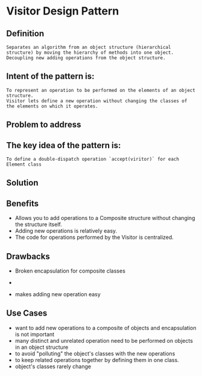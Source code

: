 # Visitor Design Pattern

## Definition

    Separates an algorithm from an object structure (hierarchical structure) by moving the hierarchy of methods into one object.
    Decoupling new adding operations from the object structure.

## Intent of the pattern is:

    To represent an operation to be performed on the elements of an object structure.
    Visitor lets define a new operation without changing the classes of the elements on which it operates.

## Problem to address

## The key idea of the pattern is:

    To define a double-dispatch operation `accept(viritor)` for each Element class

## Solution

## Benefits

- Allows you to add operations to a Composite structure without changing the structure itself.
- Adding new operations is relatively easy.
- The code for operations performed by the Visitor is centralized.

## Drawbacks

- Broken encapsulation for composite classes
-

- makes adding new operation easy

## Use Cases

- want to add new operations to a composite of objects and encapsulation is not important
- many distinct and unrelated operation need to be performed on objects in an object structure
- to avoid "polluting" the object's classes with the new operations
- to keep related operations together by defining them in one class.
- object's classes rarely change